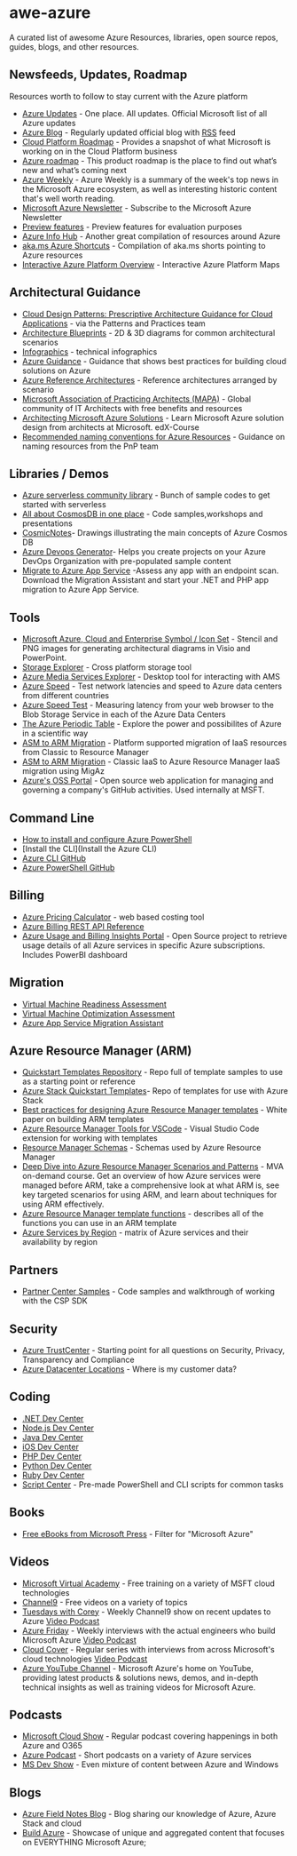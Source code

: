 # awe-azure
A curated list of awesome Azure Resources, libraries, open source repos, guides, blogs, and other resources.  


## Newsfeeds, Updates, Roadmap
Resources worth to follow to stay current with the Azure platform
* [Azure Updates](https://azure.microsoft.com/en-us/updates/) - One place. All updates. Official Microsoft list of all Azure updates
* [Azure Blog](https://azure.microsoft.com/en-us/blog/) - Regularly updated official blog with [RSS](https://azure.microsoft.com/en-us/blog/feed/) feed
* [Cloud Platform Roadmap](https://www.microsoft.com/en-us/server-cloud/roadmap/) - Provides a snapshot of what Microsoft is working on in the Cloud Platform business
* [Azure roadmap](https://azure.microsoft.com/en-us/roadmap/) - This product roadmap is the place to find out what’s new and what’s coming next
* [Azure Weekly](http://azureweekly.info/) - Azure Weekly is a summary of the week's top news in the Microsoft Azure ecosystem, as well as interesting historic content that's well worth reading.
* [Microsoft Azure Newsletter](https://azure.microsoft.com/en-us/community/newsletter/subscribe/) - Subscribe to the Microsoft Azure Newsletter
* [Preview features](https://azure.microsoft.com/en-us/services/preview/) - Preview features for evaluation purposes
* [Azure Info Hub](https://azureinfohub.azurewebsites.net/) - Another great compilation of resources around Azure
* [aka.ms Azure Shortcuts](https://aka.ms/Azure/Shortcuts) - Compilation of aka.ms shorts pointing to Azure resources
* [Interactive Azure Platform Overview](https://azureinteractives.azurewebsites.net/) - Interactive Azure Platform Maps

## Architectural Guidance
* [Cloud Design Patterns: Prescriptive Architecture Guidance for Cloud Applications](https://msdn.microsoft.com/library/dn568099.aspx) - via the Patterns and Practices team
* [Architecture Blueprints](https://msdn.microsoft.com/dn630664) - 2D & 3D diagrams for common architectural scenarios
* [Infographics](https://azure.microsoft.com/en-us/documentation/infographics/) - technical infographics
* [Azure Guidance](https://azure.microsoft.com/en-us/documentation/articles/guidance/) - Guidance that shows best practices for building cloud solutions on Azure
* [Azure Reference Architectures](https://azure.microsoft.com/en-us/documentation/articles/guidance-architecture/) - Reference architectures arranged by scenario
* [Microsoft Association of Practicing Architects (MAPA)](https://www.the-mapa.com/) - Global community of IT Architects with free benefits and resources
* [Architecting Microsoft Azure Solutions](https://www.edx.org/course/architecting-microsoft-azure-solutions-microsoft-dev205bx-0) - Learn Microsoft Azure solution design from architects at Microsoft. edX-Course
* [Recommended naming conventions for Azure Resources](https://azure.microsoft.com/en-us/documentation/articles/guidance-naming-conventions/) - Guidance on naming resources from the PnP team

## Libraries / Demos
* [Azure serverless community library](https://serverlesslibrary.net) - Bunch of sample codes to get started with serverless
* [All about CosmosDB in one place](https://gotcosmos.com/) - Code samples,workshops and presentations
* [CosmicNotes](https://azurecosmosdb.github.io/CosmicNotes/)- Drawings illustrating the main concepts of Azure Cosmos DB 
* [Azure Devops Generator](https://azuredevopsdemogenerator.azurewebsites.net/)- Helps you create projects on your Azure DevOps Organization with pre-populated sample content 
* [Migrate to Azure App Service](https://appmigration.microsoft.com/)
-Assess any app with an endpoint scan. Download the Migration Assistant and start your .NET and PHP app migration to Azure App Service.

## Tools
* [Microsoft Azure, Cloud and Enterprise Symbol / Icon Set](https://www.microsoft.com/en-us/download/details.aspx?id=41937) - Stencil and PNG images for generating architectural diagrams in Visio and PowerPoint.
* [Storage Explorer](http://storageexplorer.com/) - Cross platform storage tool
* [Azure Media Services Explorer](https://github.com/Azure/Azure-Media-Services-Explorer) - Desktop tool for interacting with AMS
* [Azure Speed](http://www.azurespeed.com/) -  Test network latencies and speed to Azure data centers from different countries
* [Azure Speed Test](http://azurespeedtest.azurewebsites.net/) - Measuring  latency from your web browser to the Blob Storage Service in each of the Azure Data Centers
* [The Azure Periodic Table](http://www.concurrency.com/landing/azure-periodic-table#periodic-table) - Explore the power and possibilites of Azure in a scientific way
* [ASM to ARM Migration](https://azure.microsoft.com/en-us/blog/iaas-migration-classic-resource-manager/) - Platform supported migration of IaaS resources from Classic to Resource Manager
* [ASM to ARM Migration](https://github.com/Azure/classic-iaas-resourcemanager-migration/tree/master/migaz) - Classic IaaS to Azure Resource Manager IaaS migration using MigAz
* [Azure's OSS Portal](https://github.com/Azure/azure-oss-portal) - Open source web application for managing and governing a company's GitHub activities. Used internally at MSFT.

## Command Line
* [How to install and configure Azure PowerShell](https://azure.microsoft.com/en-us/documentation/articles/powershell-install-configure/)
* [Install the CLI](Install the Azure CLI)
* [Azure CLI GitHub](https://github.com/Azure/azure-xplat-cli)
* [Azure PowerShell GitHub](https://github.com/Azure/azure-powershell)

## Billing
* [Azure Pricing Calculator](https://azure.microsoft.com/en-us/pricing/calculator/) - web based costing tool
* [Azure Billing REST API Reference](https://msdn.microsoft.com/library/azure/1ea5b323-54bb-423d-916f-190de96c6a3c)
* [Azure Usage and Billing Insights Portal](https://github.com/Microsoft/AzureUsageAndBillingPortal) - Open Source project to retrieve usage details of all Azure services in specific Azure subscriptions. Includes PowerBI dashboard

## Migration
* [Virtual Machine Readiness Assessment](https://azure.microsoft.com/en-us/downloads/vm-readiness-assessment/)
* [Virtual Machine Optimization Assessment](https://azure.microsoft.com/en-us/downloads/vm-optimization-assessment/)
* [Azure App Service Migration Assistant](https://www.movemetothecloud.net/)

## Azure Resource Manager (ARM)
* [Quickstart Templates Repository](https://github.com/Azure/azure-quickstart-templates) - Repo full of template samples to use as a starting point or reference
* [Azure Stack Quickstart Templates](https://github.com/Azure/AzureStack-QuickStart-Templates)- Repo of templates for use with Azure Stack
* [Best practices for designing Azure Resource Manager templates](https://azure.microsoft.com/en-us/documentation/articles/best-practices-resource-manager-design-templates/) - White paper on building ARM templates
* [Azure Resource Manager Tools for VSCode](https://marketplace.visualstudio.com/items?itemName=msazurermtools.azurerm-vscode-tools) - Visual Studio Code extension for working with templates
* [Resource Manager Schemas](https://github.com/Azure/azure-resource-manager-schemas) - Schemas used by Azure Resource Manager
* [Deep Dive into Azure Resource Manager Scenarios and Patterns](https://mva.microsoft.com/en-us/training-courses/deep-dive-into-azure-resource-manager-scenarios-and-patterns-13793?l=i1m06ZJYB_7001937557) - MVA on-demand course. Get an overview of how Azure services were managed before ARM, take a comprehensive look at what ARM is, see key targeted scenarios for using ARM, and learn about techniques for using ARM effectively.
* [Azure Resource Manager template functions](https://azure.microsoft.com/en-us/documentation/articles/resource-group-template-functions/) - describes all of the functions you can use in an ARM template
* [Azure Services by Region](https://azure.microsoft.com/en-us/regions/services/) - matrix of Azure services and their availability by region

## Partners
* [Partner Center Samples](https://github.com/PartnerCenterSamples) - Code samples and walkthrough of working with the CSP SDK

## Security
* [Azure TrustCenter](https://azure.microsoft.com/en-us/support/trust-center/) - Starting point for all questions on Security, Privacy, Transparency and Compliance
* [Azure Datacenter Locations](http://azuredatacentermap.azurewebsites.net/) - Where is my customer data? 

## Coding
* [.NET Dev Center](https://azure.microsoft.com/en-us/develop/net/)
* [Node.js Dev Center](https://azure.microsoft.com/en-us/develop/nodejs/)
* [Java Dev Center](https://azure.microsoft.com/en-us/develop/java/)
* [iOS Dev Center](https://azure.microsoft.com/en-us/develop/mobile/ios/)
* [PHP Dev Center](https://azure.microsoft.com/en-us/develop/php/)
* [Python Dev Center](https://azure.microsoft.com/en-us/develop/python/)
* [Ruby Dev Center](https://azure.microsoft.com/en-us/develop/ruby/)
* [Script Center](https://azure.microsoft.com/en-us/documentation/scripts/) - Pre-made PowerShell and CLI scripts for common tasks

## Books
* [Free eBooks from Microsoft Press](https://mva.microsoft.com/ebooks) - Filter for "Microsoft Azure"

## Videos
* [Microsoft Virtual Academy](https://mva.microsoft.com/training-topics/cloud-app-development#!jobf=Developer&lang=1033) - Free training on a variety of MSFT cloud technologies
* [Channel9](https://channel9.msdn.com/Azure) - Free videos on a variety of topics
* [Tuesdays with Corey](https://channel9.msdn.com/Shows/Tuesdays-With-Corey) - Weekly Channel9 show on recent updates to Azure [Video Podcast](https://itunes.apple.com/us/podcast/azure-tuesdays-with-corey/id1023243001?mt=2)
* [Azure Friday](https://channel9.msdn.com/Shows/Azure-Friday) - Weekly interviews with the actual engineers who build Microsoft Azure [Video Podcast](https://itunes.apple.com/us/podcast/azure-friday-hd-channel-9/id739501868?mt=2)
* [Cloud Cover](https://channel9.msdn.com/Shows/Cloud+Cover) - Regular series with interviews from across Microsoft's cloud technologies [Video Podcast](https://itunes.apple.com/us/podcast/microsoft-azure-cloud-cover-show-hd-channel-9/id417256457?mt=2)
* [Azure YouTube Channel](https://www.youtube.com/user/windowsazure) - Microsoft Azure's home on YouTube, providing latest products & solutions news, demos, and in-depth technical insights as well as training videos for Microsoft Azure. 

## Podcasts
* [Microsoft Cloud Show](http://www.microsoftcloudshow.com/) - Regular podcast covering happenings in both Azure and O365
* [Azure Podcast](http://azpodcast.azurewebsites.net/) - Short podcasts on a variety of Azure services
* [MS Dev Show](http://msdevshow.com) - Even mixture of content between Azure and Windows

## Blogs
* [Azure Field Notes Blog](http://www.azurefieldnotes.com/) - Blog sharing our knowledge of Azure, Azure Stack and cloud
* [Build Azure](https://buildazure.com/) - Showcase of unique and aggregated content that focuses on EVERYTHING Microsoft Azure; 

